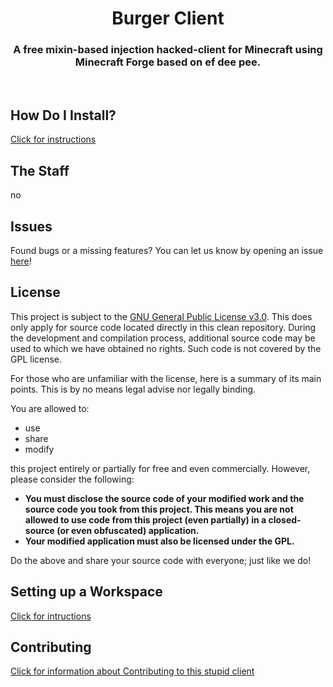 <div align="center">
<h1>Burger Client</h1>
<h3>A free mixin-based injection hacked-client for Minecraft using Minecraft Forge based on ef dee pee.</h3>
</br>
</div>

## How Do I Install?
[Click for instructions](docs/INSTALLING.md)

## The Staff
no

## Issues
Found bugs or a missing features? You can let us know by opening an issue [here](https://github.com/HaLa248/BurgerClient/issues)!

## License
This project is subject to the [GNU General Public License v3.0](LICENSE). This does only apply for source code located directly in this clean repository. During the development and compilation process, additional source code may be used to which we have obtained no rights. Such code is not covered by the GPL license.

For those who are unfamiliar with the license, here is a summary of its main points. This is by no means legal advise nor legally binding.

You are allowed to:
- use
- share
- modify

this project entirely or partially for free and even commercially. However, please consider the following:

- **You must disclose the source code of your modified work and the source code you took from this project. This means you are not allowed to use code from this project (even partially) in a closed-source (or even obfuscated) application.**
- **Your modified application must also be licensed under the GPL.**

Do the above and share your source code with everyone; just like we do!

## Setting up a Workspace
[Click for intructions](docs/WORKSPACE.md)

## Contributing
[Click for information about Contributing to this stupid client](docs/NOTECONTRUBTIONS.md)
